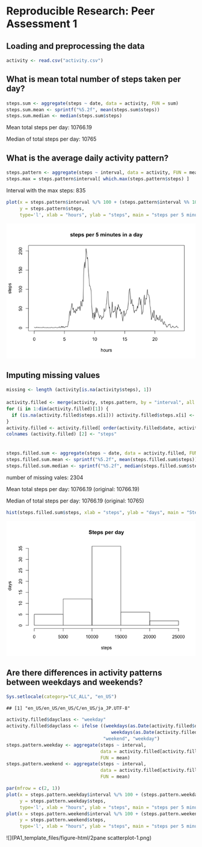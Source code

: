 # Reproducible Research: Peer Assessment 1


## Loading and preprocessing the data


```r
activity <- read.csv("activity.csv")
```



## What is mean total number of steps taken per day?


```r
steps.sum <- aggregate(steps ~ date, data = activity, FUN = sum)
steps.sum.mean <- sprintf("%5.2f", mean(steps.sum$steps))
steps.sum.median <- median(steps.sum$steps)
```

Mean total steps per day: 10766.19

Median of total steps per day: 10765

## What is the average daily activity pattern?


```r
steps.pattern <- aggregate(steps ~ interval, data = activity, FUN = mean)
steps.max = steps.pattern$interval[ which.max(steps.pattern$steps) ]
```
Interval with the max steps: 835


```r
plot(x = steps.pattern$interval %/% 100 + (steps.pattern$interval %% 100)/60, 
     y = steps.pattern$steps, 
     type='l', xlab = "hours", ylab = "steps", main = "steps per 5 minutes in a day")
```

![](PA1_template_files/figure-html/scatterplot-1.png) 


## Imputing missing values


```r
missing <- length (activity[is.na(activity$steps), 1])

activity.filled <- merge(activity, steps.pattern, by = "interval", all.x = TRUE)
for (i in 1:dim(activity.filled)[1]) {
  if (is.na(activity.filled$steps.x[i])) activity.filled$steps.x[i] <- activity.filled$steps.y[i]
}
activity.filled <- activity.filled[ order(activity.filled$date, activity.filled$interval), c(1:3)]
colnames (activity.filled) [2] <- "steps"


steps.filled.sum <- aggregate(steps ~ date, data = activity.filled, FUN = sum)
steps.filled.sum.mean <- sprintf("%5.2f", mean(steps.filled.sum$steps))
steps.filled.sum.median <- sprintf("%5.2f", median(steps.filled.sum$steps))
```
number of missing vales: 2304

Mean total steps per day: 10766.19 (original: 10766.19)

Median of total steps per day: 10766.19 (original: 10765)


```r
hist(steps.filled.sum$steps, xlab = "steps", ylab = "days", main = "Steps per day")
```

![](PA1_template_files/figure-html/histogram-1.png) 

## Are there differences in activity patterns between weekdays and weekends?


```r
Sys.setlocale(category="LC_ALL", "en_US")
```

```
## [1] "en_US/en_US/en_US/C/en_US/ja_JP.UTF-8"
```

```r
activity.filled$dayclass <- "weekday"
activity.filled$dayclass <- ifelse ((weekdays(as.Date(activity.filled$date)) == "Sunday" |
                                       weekdays(as.Date(activity.filled$date)) == "Saturday"), 
                                    "weekend", "weekday")
steps.pattern.weekday <- aggregate(steps ~ interval, 
                                   data = activity.filled[activity.filled$dayclass == "weekday",], 
                                   FUN = mean)
steps.pattern.weekend <- aggregate(steps ~ interval, 
                                   data = activity.filled[activity.filled$dayclass == "weekend",], 
                                   FUN = mean)
```


```r
par(mfrow = c(2, 1))
plot(x = steps.pattern.weekday$interval %/% 100 + (steps.pattern.weekday$interval %% 100)/60, 
     y = steps.pattern.weekday$steps, 
     type='l', xlab = "hours", ylab = "steps", main = "steps per 5 minutes in a day (weekday)")
plot(x = steps.pattern.weekend$interval %/% 100 + (steps.pattern.weekend$interval %% 100)/60, 
     y = steps.pattern.weekend$steps, 
     type='l', xlab = "hours", ylab = "steps", main = "steps per 5 minutes in a day (weekend)")
```

![](PA1_template_files/figure-html/2pane scatterplot-1.png) 
